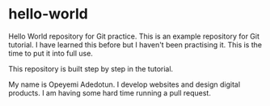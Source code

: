 # hello-world
Hello World repository for Git practice.
This is an example repository for Git tutorial. I have learned this before but I haven't been practising it. This is the time to put it into full use.

This repository is built step by step in the tutorial.

My name is Opeyemi Adedotun.
I develop websites and design digital products.
I am having some hard time running a pull request.
